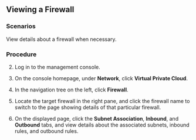 ## Viewing a Firewall

### Scenarios

View details about a firewall when necessary.

### Procedure

2.  Log in to the management console.

3.  On the console homepage, under **Network**, click **Virtual Private Cloud**.

4.  In the navigation tree on the left, click **Firewall**.

5.  Locate the target firewall in the right pane, and click the firewall name to switch to the page showing details of that particular firewall.

6.  On the displayed page, click the **Subnet Association**, **Inbound**, and
    **Outbound** tabs, and view details about the associated subnets, inbound rules, and outbound rules.
